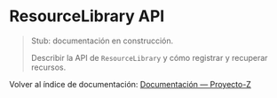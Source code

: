 # ResourceLibrary API

> Stub: documentación en construcción.
>
> Describir la API de `ResourceLibrary` y cómo registrar y recuperar recursos.

Volver al índice de documentación: [Documentación — Proyecto-Z](../README.md)
